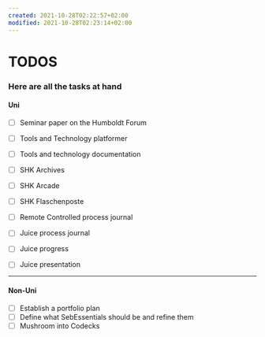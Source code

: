 ```yaml
---
created: 2021-10-28T02:22:57+02:00
modified: 2021-10-28T02:23:14+02:00
---
```


# TODOS

### Here are all the tasks at hand


#### Uni
- [ ] Seminar paper on the Humboldt Forum
- [ ] Tools and Technology platformer
- [ ] Tools and technology documentation

- [ ] SHK Archives
- [ ] SHK Arcade
- [ ] SHK Flaschenposte

- [ ] Remote Controlled process journal
- [ ] Juice process journal
- [ ] Juice progress
- [ ] Juice presentation
___
#### Non-Uni
- [ ] Establish a portfolio plan
- [ ] Define what SebEssentials should be and refine them
- [ ] Mushroom into Codecks